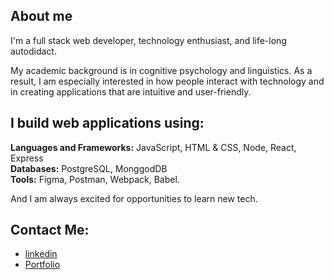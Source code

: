 <!--
**yunyunliu/yunyunliu** is a ✨ _special_ ✨ repository because its `README.md` (this file) appears on your GitHub profile.
-->
## About me

I'm a full stack web developer, technology enthusiast, and life-long autodidact. 

My academic background is in cognitive psychology and linguistics. As a result, I am especially interested in how people interact with technology and in creating applications that are intuitive and user-friendly. 

## I build web applications using:

**Languages and Frameworks:** JavaScript, HTML & CSS, Node, React, Express  
**Databases:** PostgreSQL, MonggodDB  
**Tools:** Figma, Postman, Webpack, Babel.

And I am always excited for opportunities to learn new tech.


## Contact Me:

-  [linkedin](https://www.linkedin.com/in/yunyunliu/)  
-  [Portfolio](https://www.yunyun.dev/)
